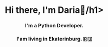 <h1 align="center">Hi there, I'm Daria🌱/h1>
<h3 align="center">I'm a Python Developer.</h3>
<h3 align="center">I'am living in Ekaterinburg. 🇷🇺</h3>


<!--
**dsgurieva/dsgurieva** is a ✨ _special_ ✨ repository because its `README.md` (this file) appears on your GitHub profile.

Here are some ideas to get you started:

- 🔭 I’m currently working on ...
- 🌱 I’m currently learning ...
- 👯 I’m looking to collaborate on ...
- 🤔 I’m looking for help with ...
- 💬 Ask me about ...
- 📫 How to reach me: ...
- 😄 Pronouns: ...
- ⚡ Fun fact: ...
-->
